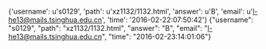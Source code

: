 {'username': u's0129', 'path': u'xz1132/1132.html', 'answer': u'B', 'email': u'l-he13@mails.tsinghua.edu.cn', 'time': '2016-02-22:07:50:42'}
{"username": "s0129", "path": "xz1132/1132.html", "answer": "B", "email": "l-he13@mails.tsinghua.edu.cn", "time": "2016-02-23:14:01:06"}